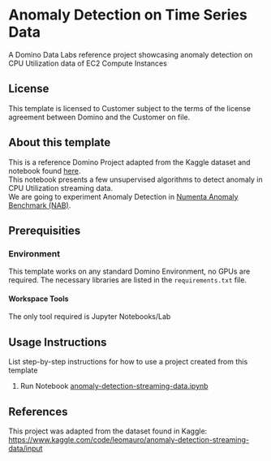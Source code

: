 # Anomaly Detection on Time Series Data

A Domino Data Labs reference project showcasing anomaly detection on CPU Utilization data of EC2 Compute Instances

## License
This template is licensed to Customer subject to the terms of the license agreement between Domino and the Customer on file.

## About this template
This is a reference Domino Project adapted from the Kaggle dataset and notebook found [here](https://www.kaggle.com/code/leomauro/anomaly-detection-streaming-data/input).<br>
This notebook presents a few unsupervised algorithms to detect anomaly in CPU Utilization streaming data.<br>
We are going to experiment Anomaly Detection in [Numenta Anomaly Benchmark (NAB)](https://www.kaggle.com/boltzmannbrain/nab).

## Prerequisities

### Environment
This template works on any standard Domino Environment, no GPUs are required. The necessary libraries are listed in the `requirements.txt` file.

#### Workspace Tools
The only tool required is Jupyter Notebooks/Lab

## Usage Instructions
List step-by-step instructions for how to use a project created from this template

1. Run Notebook [anomaly-detection-streaming-data.ipynb](https://github.com/dominodatalab/aihub-project-anomaly-detection/blob/main/anomaly-detection-streaming-data.ipynb)

## References
This project was adapted from the dataset found in Kaggle: https://www.kaggle.com/code/leomauro/anomaly-detection-streaming-data/input
